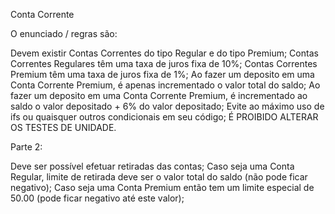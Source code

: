 Conta Corrente

O enunciado / regras são:

Devem existir Contas Correntes do tipo Regular e do tipo Premium;
Contas Correntes Regulares têm uma taxa de juros fixa de 10%;
Contas Correntes Premium têm uma taxa de juros fixa de 1%;
Ao fazer um deposito em uma Conta Corrente Premium, é apenas incrementado o valor total do saldo;
Ao fazer um deposito em uma Conta Corrente Premium, é incrementado ao saldo o valor depositado + 6% do valor depositado;
Evite ao máximo uso de ifs ou quaisquer outros condicionais em seu código;
É PROIBIDO ALTERAR OS TESTES DE UNIDADE.

Parte 2:

Deve ser possível efetuar retiradas das contas;
Caso seja uma Conta Regular, limite de retirada deve ser o valor total do saldo (não pode ficar negativo);
Caso seja uma Conta Premium então tem um limite especial de 50.00 (pode ficar negativo até este valor);